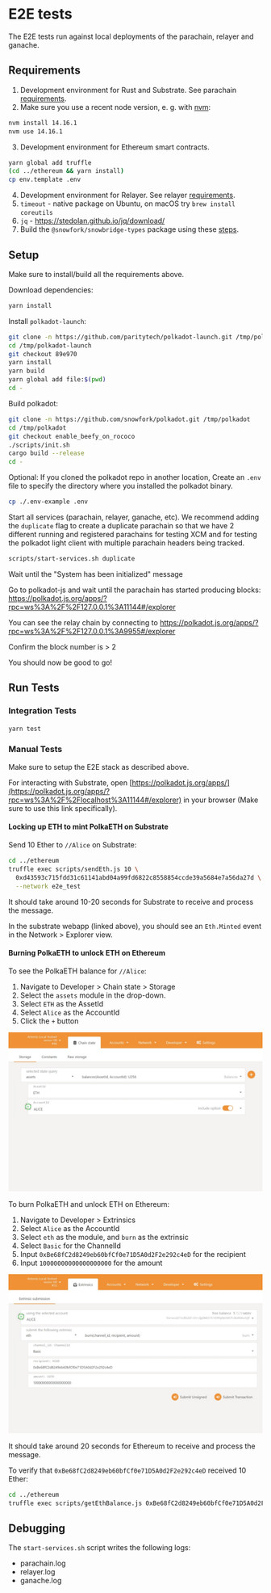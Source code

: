 # E2E tests

The E2E tests run against local deployments of the parachain, relayer and ganache.

## Requirements

1. Development environment for Rust and Substrate. See parachain [requirements](../parachain/README.md#requirements).
2. Make sure you use a recent node version, e. g. with [nvm](https://github.com/nvm-sh/nvm#installing-and-updating):

  ```bash
  nvm install 14.16.1
  nvm use 14.16.1
  ```

3. Development environment for Ethereum smart contracts.

  ```bash
  yarn global add truffle
  (cd ../ethereum && yarn install)
  cp env.template .env
  ```

4. Development environment for Relayer. See relayer [requirements](../relayer/README.md#development).
5. `timeout` - native package on Ubuntu, on macOS try ```brew install coreutils```
6. `jq` - https://stedolan.github.io/jq/download/
7. Build the `@snowfork/snowbridge-types` package using these [steps](../types/README.md#development).

## Setup

Make sure to install/build all the requirements above.

Download dependencies:

```bash
yarn install
```

Install `polkadot-launch`:

```bash
git clone -n https://github.com/paritytech/polkadot-launch.git /tmp/polkadot-launch
cd /tmp/polkadot-launch
git checkout 89e970
yarn install
yarn build
yarn global add file:$(pwd)
cd -
```

Build polkadot:

```bash
git clone -n https://github.com/snowfork/polkadot.git /tmp/polkadot
cd /tmp/polkadot
git checkout enable_beefy_on_rococo
./scripts/init.sh
cargo build --release
cd -
```

Optional: If you cloned the polkadot repo in another location, Create an `.env` file to specify the directory where you installed the polkadot binary.

```bash
cp ./.env-example .env
```

Start all services (parachain, relayer, ganache, etc). We recommend adding the `duplicate` flag to create a duplicate parachain so that we have 2 different running and registered parachains for testing XCM and for testing the polkadot light client with multiple parachain headers being tracked.

```bash
scripts/start-services.sh duplicate
```

Wait until the "System has been initialized" message

Go to polkadot-js and wait until the parachain has started producing blocks:
https://polkadot.js.org/apps/?rpc=ws%3A%2F%2F127.0.0.1%3A11144#/explorer

You can see the relay chain by connecting to https://polkadot.js.org/apps/?rpc=ws%3A%2F%2F127.0.0.1%3A9955#/explorer

Confirm the block number is > 2

You should now be good to go!

## Run Tests

### Integration Tests

```bash
yarn test
```

### Manual Tests

Make sure to setup the E2E stack as described above.

For interacting with Substrate, open [https://polkadot.js.org/apps/](https://polkadot.js.org/apps/?rpc=ws%3A%2F%2Flocalhost%3A11144#/explorer) in your browser (Make sure to use this link specifically).

#### Locking up ETH to mint PolkaETH on Substrate

Send 10 Ether to `//Alice` on Substrate:

```bash
cd ../ethereum
truffle exec scripts/sendEth.js 10 \
  0xd43593c715fdd31c61141abd04a99fd6822c8558854ccde39a5684e7a56da27d \
  --network e2e_test
```

It should take around 10-20 seconds for Substrate to receive and process the message.

In the substrate webapp (linked above), you should see an `Eth.Minted` event in the Network > Explorer view.

#### Burning PolkaETH to unlock ETH on Ethereum

To see the PolkaETH balance for `//Alice`:

1. Navigate to Developer > Chain state > Storage
2. Select the `assets` module in the drop-down.
3. Select `ETH` as the AssetId
4. Select `Alice` as the AccountId
5. Click the `+` button

![Viewing the account balance for Alice](docs/query-balance.jpeg)

To burn PolkaETH and unlock ETH on Ethereum:

1. Navigate to Developer > Extrinsics
2. Select `Alice` as the AccountId
3. Select `eth` as the module, and `burn` as the extrinsic
4. Select `Basic` for the ChannelId
5. Input `0xBe68fC2d8249eb60bfCf0e71D5A0d2F2e292c4eD` for the recipient
6. Input `10000000000000000000` for the amount

![Viewing the account balance for Alice](docs/burn-polkaeth.jpeg)

It should take around 20 seconds for Ethereum to receive and process the message.

To verify that `0xBe68fC2d8249eb60bfCf0e71D5A0d2F2e292c4eD` received 10 Ether:

```bash
cd ../ethereum
truffle exec scripts/getEthBalance.js 0xBe68fC2d8249eb60bfCf0e71D5A0d2F2e292c4eD --network e2e_test
```

## Debugging

The `start-services.sh` script writes the following logs:

- parachain.log
- relayer.log
- ganache.log
